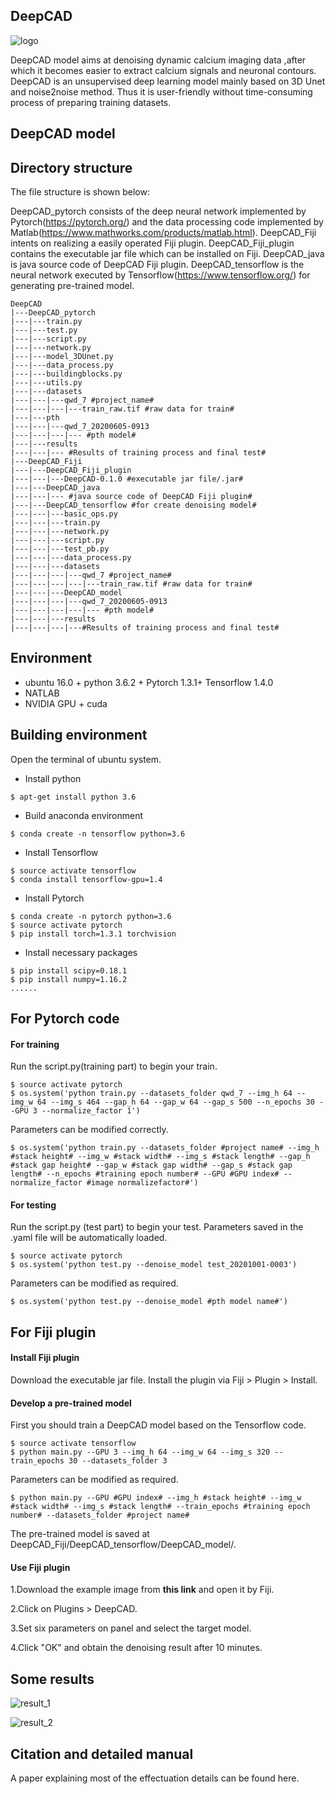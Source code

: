 ## DeepCAD

![logo](https://github.com/cabooster/DeepCAD/blob/master/images/logo.PNG)

DeepCAD model aims at denoising dynamic calcium imaging data ,after which it becomes easier to  extract calcium signals and neuronal contours. DeepCAD is an unsupervised deep learning model mainly based on 3D Unet and noise2noise method. Thus it is user-friendly without time-consuming process of preparing training datasets. 

## DeepCAD model



## Directory structure

The file structure is shown below:

DeepCAD_pytorch consists of the deep neural network implemented by Pytorch(https://pytorch.org/) and the data processing code implemented by Matlab(https://www.mathworks.com/products/matlab.html). DeepCAD_Fiji intents on realizing a easily operated Fiji plugin. DeepCAD_Fiji_plugin contains the executable jar file which can be installed on Fiji. DeepCAD_java is java source code of DeepCAD Fiji plugin. DeepCAD_tensorflow is the neural network executed by Tensorflow(https://www.tensorflow.org/) for generating pre-trained model.

```
DeepCAD
|---DeepCAD_pytorch
|---|---train.py
|---|---test.py
|---|---script.py
|---|---network.py
|---|---model_3DUnet.py
|---|---data_process.py
|---|---buildingblocks.py
|---|---utils.py
|---|---datasets
|---|---|---qwd_7 #project_name#
|---|---|---|---train_raw.tif #raw data for train#
|---|---pth
|---|---|---qwd_7_20200605-0913
|---|---|---|--- #pth model#
|---|---results
|---|---|--- #Results of training process and final test#
|---DeepCAD_Fiji
|---|---DeepCAD_Fiji_plugin
|---|---|---DeepCAD-0.1.0 #executable jar file/.jar#
|---|---DeepCAD_java
|---|---|--- #java source code of DeepCAD Fiji plugin#
|---|---DeepCAD_tensorflow #for create denoising model#
|---|---|---basic_ops.py
|---|---|---train.py
|---|---|---network.py
|---|---|---script.py
|---|---|---test_pb.py
|---|---|---data_process.py
|---|---|---datasets
|---|---|---|---qwd_7 #project_name#
|---|---|---|---|---train_raw.tif #raw data for train#
|---|---|---DeepCAD_model
|---|---|---|---qwd_7_20200605-0913
|---|---|---|---|--- #pth model#
|---|---|---results
|---|---|---|---#Results of training process and final test#
```

## Environment

* ubuntu 16.0 + python 3.6.2 + Pytorch 1.3.1+ Tensorflow 1.4.0
* NATLAB
* NVIDIA GPU + cuda

## Building environment

Open the terminal of ubuntu system.

* Install python 

```
$ apt-get install python 3.6
```

* Build anaconda environment

```
$ conda create -n tensorflow python=3.6
```

* Install Tensorflow

```
$ source activate tensorflow
$ conda install tensorflow-gpu=1.4
```

* Install Pytorch

```
$ conda create -n pytorch python=3.6
$ source activate pytorch
$ pip install torch=1.3.1 torchvision
```

* Install necessary packages

```
$ pip install scipy=0.18.1
$ pip install numpy=1.16.2
......
```

## For Pytorch code

#### For training

Run the script.py(training part) to begin your train.

```
$ source activate pytorch
$ os.system('python train.py --datasets_folder qwd_7 --img_h 64 --img_w 64 --img_s 464 --gap_h 64 --gap_w 64 --gap_s 500 --n_epochs 30 --GPU 3 --normalize_factor 1')
```

Parameters can be modified correctly.

```
$ os.system('python train.py --datasets_folder #project name# --img_h #stack height# --img_w #stack width# --img_s #stack length# --gap_h #stack gap height# --gap_w #stack gap width# --gap_s #stack gap length# --n_epochs #training epoch number# --GPU #GPU index# --normalize_factor #image normalizefactor#')
```

#### For testing

Run the script.py (test part) to begin your test. Parameters saved in the .yaml file will be automatically loaded.

```
$ source activate pytorch
$ os.system('python test.py --denoise_model test_20201001-0003')
```

Parameters can be modified  as required.

```
$ os.system('python test.py --denoise_model #pth model name#')
```

## For Fiji plugin

#### Install Fiji plugin

Download the executable jar file. Install the plugin via Fiji > Plugin > Install.

#### Develop a pre-trained model

First you should train a DeepCAD model based on the Tensorflow code.

```
$ source activate tensorflow
$ python main.py --GPU 3 --img_h 64 --img_w 64 --img_s 320 --train_epochs 30 --datasets_folder 3
```

Parameters can be modified as required.

```
$ python main.py --GPU #GPU index# --img_h #stack height# --img_w #stack width# --img_s #stack length# --train_epochs #training epoch number# --datasets_folder #project name#
```

The pre-trained model is saved at DeepCAD_Fiji/DeepCAD_tensorflow/DeepCAD_model/. 

#### Use Fiji plugin

1.Download the example image from **this link** and open it by Fiji. 

2.Click on Plugins > DeepCAD. 

3.Set six parameters on panel and select the target model. 

4.Click "OK" and obtain the denoising result after 10 minutes.

## Some results

![result_1](https://github.com/cabooster/DeepCAD/blob/master/images/result_1.png)

![result_2](https://github.com/cabooster/DeepCAD/blob/master/images/result_2.PNG)

## Citation and detailed manual

A paper explaining most of the effectuation details can be found here.

